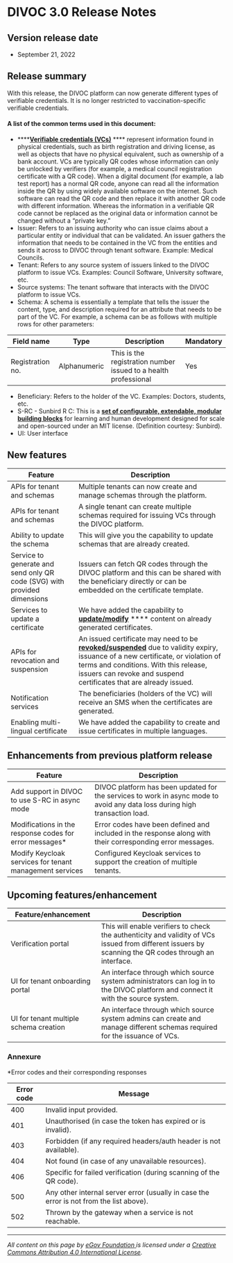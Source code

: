 # DIVOC 3.0 Release Notes

## Version release date

* September 21, 2022

## Release summary

With this release, the DIVOC platform can now generate different types of verifiable credentials. It is no longer restricted to vaccination-specific verifiable credentials.

#### A list of the common terms used in this document:

* ****[**Verifiable credentials (VCs)**](https://www.w3.org/TR/vc-data-model/) **** represent information found in physical credentials, such as birth registration and driving license, as well as objects that have no physical equivalent, such as ownership of a bank account. VCs are typically QR codes whose information can only be unlocked by verifiers (for example, a medical council registration certificate with a QR code). When a digital document (for example, a lab test report) has a normal QR code, anyone can read all the information inside the QR by using widely available software on the internet. Such software can read the QR code and then replace it with another QR code with different information. Whereas the information in a verifiable QR code cannot be replaced as the original data or information cannot be changed without a “private key.”
* Issuer: Refers to an issuing authority who can issue claims about a particular entity or individual that can be validated. An issuer gathers the information that needs to be contained in the VC from the entities and sends it across to DIVOC through tenant software. Example: Medical Councils.
* Tenant: Refers to any source system of issuers linked to the DIVOC platform to issue VCs. Examples: Council Software, University software, etc.
* Source systems: The tenant software that interacts with the DIVOC platform to issue VCs.
* Schema: A schema is essentially a template that tells the issuer the content, type, and description required for an attribute that needs to be part of the VC. For example, a schema can be as follows with multiple rows for other parameters:

| Field name       | Type         | Description                                                     | Mandatory |
| ---------------- | ------------ | --------------------------------------------------------------- | --------- |
| Registration no. | Alphanumeric | This is the registration number issued to a health professional | Yes       |

* Beneficiary: Refers to the holder of the VC. Examples: Doctors, students, etc.
* S-RC - Sunbird R C: This is a [**set of configurable, extendable, modular building blocks**](https://sunbird.org/about-us) for learning and human development designed for scale and open-sourced under an MIT license. (Definition courtesy: Sunbird).
* UI: User interface

## New features

| Feature                                                                  | Description                                                                                                                                                                                                                                                                                                                  |
| ------------------------------------------------------------------------ | ---------------------------------------------------------------------------------------------------------------------------------------------------------------------------------------------------------------------------------------------------------------------------------------------------------------------------- |
| APIs for tenant and schemas                                              | Multiple tenants can now create and manage schemas through the platform.                                                                                                                                                                                                                                                     |
| APIs for tenant and schemas                                              | A single tenant can create multiple schemas required for issuing VCs through the DIVOC platform.                                                                                                                                                                                                                             |
| Ability to update the schema                                             | This will give you the capability to update schemas that are already created.                                                                                                                                                                                                                                                |
| Service to generate and send only QR code (SVG) with provided dimensions | Issuers can fetch QR codes through the DIVOC platform and this can be shared with the beneficiary directly or can be embedded on the certificate template.                                                                                                                                                                   |
| Services to update a certificate                                         | We have added the capability to [**update/modify**](../divocs-verifiable-certificate-features/updating-a-divoc-certificate.md) **** content on already generated certificates.                                                                                                                                               |
| APIs for revocation and suspension                                       | An issued certificate may need to be [**revoked/suspended**](../divocs-verifiable-certificate-features/revoking-a-divoc-certificate.md) due to validity expiry, issuance of a new certificate, or violation of terms and conditions. With this release, issuers can revoke and suspend certificates that are already issued. |
| Notification services                                                    | The beneficiaries (holders of the VC) will receive an SMS when the certificates are generated.                                                                                                                                                                                                                               |
| Enabling multi-lingual certificate                                       | We have added the capability to create and issue certificates in multiple languages.                                                                                                                                                                                                                                         |

## **Enhancements from previous platform release**

| Feature                                                  | Description                                                                                                                 |
| -------------------------------------------------------- | --------------------------------------------------------------------------------------------------------------------------- |
| Add support in DIVOC to use S-RC in async mode           | DIVOC platform has been updated for the services to work in async mode to avoid any data loss during high transaction load. |
| Modifications in the response codes for error messages\* | Error codes have been defined and included in the response along with their corresponding error messages.                   |
| Modify Keycloak services for tenant management services  | Configured Keycloak services to support the creation of multiple tenants.                                                   |

## **Upcoming features/enhancement**

| Feature/enhancement                    | Description                                                                                                                                           |
| -------------------------------------- | ----------------------------------------------------------------------------------------------------------------------------------------------------- |
| Verification portal                    | This will enable verifiers to check the authenticity and validity of VCs issued from different issuers by scanning the QR codes through an interface. |
| UI for tenant onboarding portal        | An interface through which source system administrators can log in to the DIVOC platform and connect it with the source system.                       |
| UI for tenant multiple schema creation | An interface through which source system admins can create and manage different schemas required for the issuance of VCs.                             |

### Annexure&#x20;

\*Error codes and their corresponding responses

| Error code | Message                                                                                 |
| ---------- | --------------------------------------------------------------------------------------- |
| 400        | Invalid input provided.                                                                 |
| 401        | Unauthorised (in case the token has expired or is invalid).                             |
| 403        | Forbidden (if any required headers/auth header is not available).                       |
| 404        | Not found (in case of any unavailable resources).                                       |
| 406        | Specific for failed verification (during scanning of the QR code).                      |
| 500        | Any other internal server error (usually in case the error is not from the list above). |
| 502        | Thrown by the gateway when a service is not reachable.                                  |

****

_All content on this page by_ [_eGov Foundation_ ](https://egov.org.in/)_is licensed under a_ [_Creative Commons Attribution 4.0 International License_](http://creativecommons.org/licenses/by/4.0/)_._
